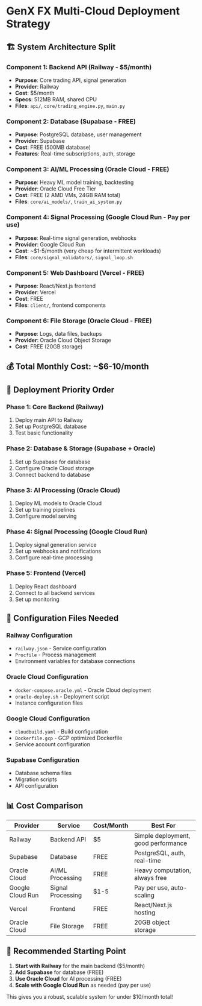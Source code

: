 # GenX FX Multi-Cloud Deployment Strategy

## 🏗️ System Architecture Split

### Component 1: Backend API (Railway - $5/month)
- **Purpose**: Core trading API, signal generation
- **Provider**: Railway
- **Cost**: $5/month
- **Specs**: 512MB RAM, shared CPU
- **Files**: `api/`, `core/trading_engine.py`, `main.py`

### Component 2: Database (Supabase - FREE)
- **Purpose**: PostgreSQL database, user management
- **Provider**: Supabase
- **Cost**: FREE (500MB database)
- **Features**: Real-time subscriptions, auth, storage

### Component 3: AI/ML Processing (Oracle Cloud - FREE)
- **Purpose**: Heavy ML model training, backtesting
- **Provider**: Oracle Cloud Free Tier
- **Cost**: FREE (2 AMD VMs, 24GB RAM total)
- **Files**: `core/ai_models/`, `train_ai_system.py`

### Component 4: Signal Processing (Google Cloud Run - Pay per use)
- **Purpose**: Real-time signal generation, webhooks
- **Provider**: Google Cloud Run
- **Cost**: ~$1-5/month (very cheap for intermittent workloads)
- **Files**: `core/signal_validators/`, `signal_loop.sh`

### Component 5: Web Dashboard (Vercel - FREE)
- **Purpose**: React/Next.js frontend
- **Provider**: Vercel
- **Cost**: FREE
- **Files**: `client/`, frontend components

### Component 6: File Storage (Oracle Cloud - FREE)
- **Purpose**: Logs, data files, backups
- **Provider**: Oracle Cloud Object Storage
- **Cost**: FREE (20GB storage)

## 💰 Total Monthly Cost: ~$6-10/month

## 🚀 Deployment Priority Order

### Phase 1: Core Backend (Railway)
1. Deploy main API to Railway
2. Set up PostgreSQL database
3. Test basic functionality

### Phase 2: Database & Storage (Supabase + Oracle)
1. Set up Supabase for database
2. Configure Oracle Cloud storage
3. Connect backend to database

### Phase 3: AI Processing (Oracle Cloud)
1. Deploy ML models to Oracle Cloud
2. Set up training pipelines
3. Configure model serving

### Phase 4: Signal Processing (Google Cloud Run)
1. Deploy signal generation service
2. Set up webhooks and notifications
3. Configure real-time processing

### Phase 5: Frontend (Vercel)
1. Deploy React dashboard
2. Connect to all backend services
3. Set up monitoring

## 🔧 Configuration Files Needed

### Railway Configuration
- `railway.json` - Service configuration
- `Procfile` - Process management
- Environment variables for database connections

### Oracle Cloud Configuration
- `docker-compose.oracle.yml` - Oracle Cloud deployment
- `oracle-deploy.sh` - Deployment script
- Instance configuration files

### Google Cloud Configuration
- `cloudbuild.yaml` - Build configuration
- `Dockerfile.gcp` - GCP optimized Dockerfile
- Service account configuration

### Supabase Configuration
- Database schema files
- Migration scripts
- API configuration

## 📊 Cost Comparison

| Provider | Service | Cost/Month | Best For |
|----------|---------|------------|----------|
| Railway | Backend API | $5 | Simple deployment, good performance |
| Supabase | Database | FREE | PostgreSQL, auth, real-time |
| Oracle Cloud | AI/ML Processing | FREE | Heavy computation, always free |
| Google Cloud Run | Signal Processing | $1-5 | Pay per use, auto-scaling |
| Vercel | Frontend | FREE | React/Next.js hosting |
| Oracle Cloud | File Storage | FREE | 20GB object storage |

## 🎯 Recommended Starting Point

1. **Start with Railway** for the main backend ($5/month)
2. **Add Supabase** for database (FREE)
3. **Use Oracle Cloud** for AI processing (FREE)
4. **Scale with Google Cloud Run** as needed (pay per use)

This gives you a robust, scalable system for under $10/month total!